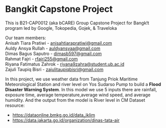 # Bangkit Capstone Project

This is B21-CAP0012 (aka bCARE) Group Capstone Project for Bangk!t program led by Google, Tokopedia, Gojek, & Traveloka

Our team members: <br />
Anisah Tiara Pratiwi - anisahtiarapratiwi@gmail.com <br />
Auldy Ansya Rullah - auldyansyaa@gmail.com <br />
Dimas Bagus Saputro - dimasb597@gmail.com <br />
Rahmat Fajri - rfajri255@gmail.com <br />
Riyana Fatimatus Zahrok - riyana9zahra@student.ub.ac.id <br />
Zajuli Taupiq Bisri - zajulitaupiqbisri@gmail.com <br />

In this project, we use weather data from Tanjung Priok Maritime Meteorological Station and river level on Yos Sudarso Pump to build a **Flood Disaster Warning System**.
In this model we use 5 inputs there are rainfall, exposure time, average temperature,average wind speed, and average humidity. And the output from the model is River level in CM
Dataset resource:
- https://dataonline.bmkg.go.id/data_iklim 
- https://data.jakarta.go.id/organization/dinas-tata-air
